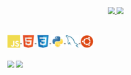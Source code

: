 <div align="center">
  <a href="https://github.com/flpdorea">
  <img src="https://github-readme-stats.vercel.app/api?username=flpdorea&show_icons=false&theme=graywhite&include_all_commits=true&count_private=true&hide_rank=true&hide_border=true&disable_animations=true"/>
  <img src="https://github-readme-stats.vercel.app/api/top-langs/?username=flpdorea&langs_count=6&theme=graywhite&hide_border=true&disable_animations=true"/>
</div>
  
##

<div style="display: inline_block"><br>
  <img align="center" alt="Js" height="30" width="30" src="https://raw.githubusercontent.com/devicons/devicon/master/icons/javascript/javascript-plain.svg">
  <img align="center" alt="HTML" height="30" width="30" src="https://raw.githubusercontent.com/devicons/devicon/master/icons/html5/html5-original.svg">
  <img align="center" alt="CSS" height="30" width="30" src="https://raw.githubusercontent.com/devicons/devicon/master/icons/css3/css3-original.svg">
  <img align="center" alt="Python" height="30" width="30" src="https://raw.githubusercontent.com/devicons/devicon/master/icons/python/python-original.svg">
  <img align="center" alt="MySQL" height="30" width="30" src="https://raw.githubusercontent.com/devicons/devicon/master/icons/mysql/mysql-original.svg">
  <img align="center" alt="Ubuntu" height="30" width="30" src="https://raw.githubusercontent.com/devicons/devicon/master/icons/ubuntu/ubuntu-plain.svg">
</div>

##

<div>
  <a href="https://www.linkedin.com/in/flpdorea" target="_blank"><img src="https://img.shields.io/badge/LinkedIn-0077B5?style=for-the-badge&logo=linkedin&logoColor=white" target="_blank"></a>
  <a href = "mailto:felipeldorea@gmail.com"><img src="https://img.shields.io/badge/Gmail-D14836?style=for-the-badge&logo=gmail&logoColor=white" target="_blank"></a>
</div>
